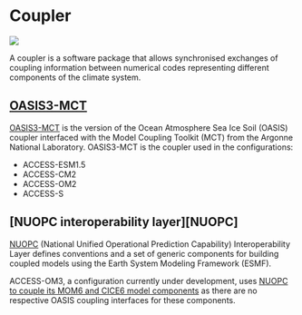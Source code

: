# <div class="highlight-bg center-icons"> Coupler  </div>

<!-- ![Coupler Component Logo](../../assets/component-logos/components-without-titles/ACCESS icon COUPLER.png){align=right width=40%} -->

<img src = "../../../assets/component-logos/component-maps/coupler-component-map.png" class="image-background"></img>

A coupler is a software package that allows synchronised exchanges of coupling information between numerical codes representing different components of the climate system.

## <div class="center-icons"> [OASIS3-MCT][OASIS3-MCT]  </div>

[OASIS3-MCT][OASIS3-MCT] is the version of the Ocean Atmosphere Sea Ice Soil (OASIS) coupler interfaced with the Model Coupling Toolkit (MCT) from the Argonne National Laboratory. OASIS3-MCT is the coupler used in the configurations:

- ACCESS-ESM1.5
- ACCESS-CM2 
- ACCESS-OM2
- ACCESS-S

## <div class="center-icons"> [NUOPC interoperability layer][NUOPC] </div>

[NUOPC][NUOPC-int-layer] (National Unified Operational Prediction Capability) Interoperability Layer defines conventions and a set of generic components for building coupled models using the Earth System Modeling Framework (ESMF).

ACCESS-OM3, a configuration currently under development, uses [NUOPC to couple its MOM6 and CICE6 model components][coupler-choice] as there are no respective OASIS coupling interfaces for these components.

[OASIS3-MCT]: https://oasis.cerfacs.fr/en/
[NUOPC-int-layer]: https://earthsystemmodeling.org/nuopc/
[coupler-choice]: https://github.com/COSIMA/access-om3/discussions/7